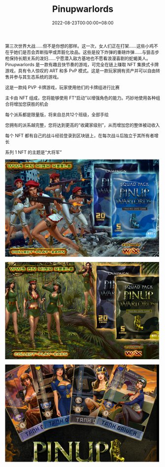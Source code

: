 ﻿---
title: "Pinupwarlords"
description: "NFT 重磅炸弹的第三次世界大战"
date: 2022-08-23T00:00:00+08:00
lastmod: 2022-08-23T00:00:00+08:00
draft: false
authors: ["seven"]
featuredImage: "pinupwarlords.png"
tags: ["NFT Games","Pinupwarlords"]
categories: ["nfts"]
nfts: ["NFT Games"]
blockchain: "WAX"
website: ""
twitter: "https://twitter.com/pinupwarlords"
discord: "https://discord.com/invite/cy6rhn3ueM"
telegram: "https://t.me/pinupwarlords"
github: ""
youtube: "https://www.youtube.com/channel/UCuo5y1w78YmYmROTZeRPx-g"
twitch: ""
facebook: ""
instagram: ""
reddit: ""
medium: ""
steam: ""
gitbook: ""
googleplay: ""
appstore: ""
status: "Live"
weight: 
lightgallery: true
toc: true
pinned: false
recommend: false
recommend1: false
---
第三次世界大战……但不是你想的那样。这一次，女人们正在打架……这些小鸡不在乎她们是否会弄断指甲或弄脏化妆品。这些是投下炸弹的重磅炸弹……与狙击步枪保持长期关系的泼妇……宁愿潜入敌方基地也不愿看浪漫喜剧的蛇蝎美人。Pinupwarlords 是一款有趣且快节奏的游戏，可完全在链上赚取 NFT 集换式卡牌游戏，具有令人惊叹的 ART 和多 PvP 模式。这是一款玩家拥有资产并可以自由转售并参与其生态系统的游戏。

这是一款纯 PVP 卡牌游戏，玩家使用他们的卡牌组进行比赛

主卡由 NFT 组成，您将能够使用 FT“启动”以增强角色的能力。巧妙地使用各种组合将增加您获胜的机会

每个派系都是限量版，将来自总共12个班级，全部手绘

您拥有的派系越完整，您将达到更高的“收藏家级别”，从而增加您的整体被动收入

每个 NFT 都有自己的战斗经验登录到区块链上，在每次战斗后独立于其所有者增长

系列 1 NFT 的主题是“大将军”

![1](1661235929586.jpg)

![2](1661235943064.jpg)

![3](1661235954789.jpg)